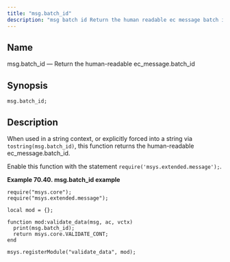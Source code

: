 ```yaml
---
title: "msg.batch_id"
description: "msg batch id Return the human readable ec message batch id msg batch id When used in a string context or explicitly forced into a string via tostring msg batch id this function returns the human readable ec message batch id Enable this function with the statement require msys extended..."
---
```


<a name="lua.ref.msg.batch_id"></a> 
## Name

msg.batch_id — Return the human-readable ec_message.batch_id

<a name="idp16566592"></a> 
## Synopsis

`msg.batch_id;`

<a name="idp16568832"></a> 
## Description

When used in a string context, or explicitly forced into a string via `tostring(msg.batch_id)`, this function returns the human-readable ec_message.batch_id.

Enable this function with the statement `require('msys.extended.message');`.

<a name="lua.ref.msg.batch_id.example"></a> 

**Example 70.40. msg.batch_id example**

```
require("msys.core");
require("msys.extended.message");

local mod = {};

function mod:validate_data(msg, ac, vctx)
  print(msg.batch_id);
  return msys.core.VALIDATE_CONT;
end

msys.registerModule("validate_data", mod);
```